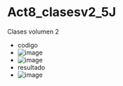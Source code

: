 # Act8_clasesv2_5J
Clases volumen 2
- codigo
- ![image](https://github.com/user-attachments/assets/2e4eddc3-635c-4d21-b477-83346f6ff72d)
- ![image](https://github.com/user-attachments/assets/72edf510-a4b2-4936-8b85-61908d84ae89)
- resultado
- ![image](https://github.com/user-attachments/assets/ec362145-5ba9-4f6f-9db9-c872396f9139)



